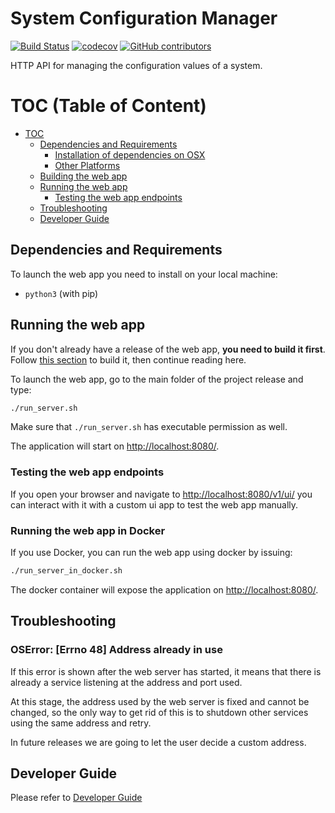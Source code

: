 # System Configuration Manager

[![Build Status](https://travis-ci.org/raasoft/coding-challenge.svg?branch=master)](https://travis-ci.org/raasoft/coding-challenge)
[![codecov](https://codecov.io/gh/raasoft/coding-challenge/branch/master/graph/badge.svg)](https://codecov.io/gh/raasoft/coding-challenge)
[![GitHub contributors](https://img.shields.io/github/contributors/raasoft/coding-challenge.svg)](https://github.com/raasoft/coding-challenge/graphs/contributors)

HTTP API for managing the configuration values of a system.

# TOC (Table of Content)

* [TOC](#TOC)
    - [Dependencies and Requirements](#dependencies-and-requirements)
        - [Installation of dependencies on OSX](#installation-of-dependencies-on-osx)
        - [Other Platforms](#other-platforms)
    - [Building the web app](#building-the-web-app)
    - [Running the web app](#running-the-web-app)
        - [Testing the web app endpoints](#Testing-the-web-app-endpoints)
    - [Troubleshooting](#troubleshooting)
    - [Developer Guide](#developer-guide)

## Dependencies and Requirements 

To launch the web app you need to install on your local machine:

- `python3` (with pip)

## Running the web app

If you don't already have a release of the web app, **you need to build it first**.
Follow [this section](#DeveloperGuide.md) to build it, then continue reading here.

To launch the web app, go to the main folder of the project release and type:

```bash
./run_server.sh
```

Make sure that `./run_server.sh` has executable permission as well.

The application will start on [http://localhost:8080/](http://localhost:8080/).

### Testing the web app endpoints

If you open your browser and navigate to [http://localhost:8080/v1/ui/](http://localhost:8080/v1/ui/) you can interact with it with a custom ui app to test the web app manually.

### Running the web app in Docker

If you use Docker, you can run the web app using docker by issuing:

```bash
./run_server_in_docker.sh
```
The docker container will expose the application on [http://localhost:8080/](http://localhost:8080/).

## Troubleshooting

### OSError: [Errno 48] Address already in use

If this error is shown after the web server has started, it means that there is already a service listening at the address and port used.

At this stage, the address used by the web server is fixed and cannot be changed, so the only way to get rid of this is to shutdown other services using the same address and retry.

In future releases we are going to let the user decide a custom address.

## Developer Guide

Please refer to [Developer Guide](./DeveloperGuide.md)